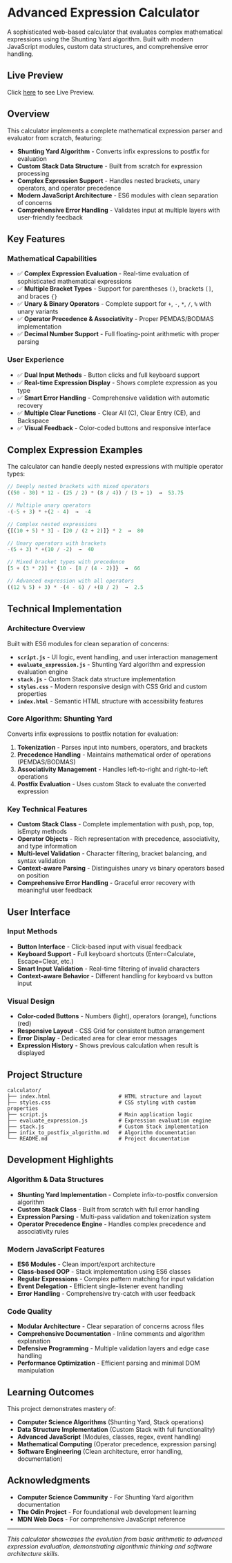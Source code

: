 # Advanced Expression Calculator

A sophisticated web-based calculator that evaluates complex mathematical expressions using the Shunting Yard algorithm. Built with modern JavaScript modules, custom data structures, and comprehensive error handling.

## Live Preview

Click [here](https://m-ahmad-usman.github.io/calculator/) to see Live Preview.

## Overview

This calculator implements a complete mathematical expression parser and evaluator from scratch, featuring:

- **Shunting Yard Algorithm** - Converts infix expressions to postfix for evaluation
- **Custom Stack Data Structure** - Built from scratch for expression processing
- **Complex Expression Support** - Handles nested brackets, unary operators, and operator precedence
- **Modern JavaScript Architecture** - ES6 modules with clean separation of concerns
- **Comprehensive Error Handling** - Validates input at multiple layers with user-friendly feedback

## Key Features

### Mathematical Capabilities
- ✅ **Complex Expression Evaluation** - Real-time evaluation of sophisticated mathematical expressions
- ✅ **Multiple Bracket Types** - Support for parentheses `()`, brackets `[]`, and braces `{}`
- ✅ **Unary & Binary Operators** - Complete support for `+`, `-`, `*`, `/`, `%` with unary variants
- ✅ **Operator Precedence & Associativity** - Proper PEMDAS/BODMAS implementation
- ✅ **Decimal Number Support** - Full floating-point arithmetic with proper parsing

### User Experience
- ✅ **Dual Input Methods** - Button clicks and full keyboard support
- ✅ **Real-time Expression Display** - Shows complete expression as you type
- ✅ **Smart Error Handling** - Comprehensive validation with automatic recovery
- ✅ **Multiple Clear Functions** - Clear All (C), Clear Entry (CE), and Backspace
- ✅ **Visual Feedback** - Color-coded buttons and responsive interface

## Complex Expression Examples

The calculator can handle deeply nested expressions with multiple operator types:

```javascript
// Deeply nested brackets with mixed operators
((50 - 30) * 12 - (25 / 2) * (8 / 4)) / (3 + 1)  →  53.75

// Multiple unary operators
-(-5 + 3) * +(2 - 4)  →  -4

// Complex nested expressions
{[(10 + 5) * 3] - [20 / (2 + 2)]} * 2  →  80

// Unary operators with brackets
-(5 + 3) * +(10 / -2)  →  40

// Mixed bracket types with precedence
[5 + (3 * 2)] * {10 - [8 / (4 - 2)]}  →  66

// Advanced expression with all operators
((12 % 5) + 3) * -(4 - 6) / +(8 / 2)  →  2.5
```

## Technical Implementation

### Architecture Overview
Built with ES6 modules for clean separation of concerns:

- **`script.js`** - UI logic, event handling, and user interaction management
- **`evaluate_expression.js`** - Shunting Yard algorithm and expression evaluation engine  
- **`stack.js`** - Custom Stack data structure implementation
- **`styles.css`** - Modern responsive design with CSS Grid and custom properties
- **`index.html`** - Semantic HTML structure with accessibility features

### Core Algorithm: Shunting Yard
Converts infix expressions to postfix notation for evaluation:

1. **Tokenization** - Parses input into numbers, operators, and brackets
2. **Precedence Handling** - Maintains mathematical order of operations (PEMDAS/BODMAS)
3. **Associativity Management** - Handles left-to-right and right-to-left operations
4. **Postfix Evaluation** - Uses custom Stack to evaluate the converted expression

### Key Technical Features
- **Custom Stack Class** - Complete implementation with push, pop, top, isEmpty methods
- **Operator Objects** - Rich representation with precedence, associativity, and type information
- **Multi-level Validation** - Character filtering, bracket balancing, and syntax validation
- **Context-aware Parsing** - Distinguishes unary vs binary operators based on position
- **Comprehensive Error Handling** - Graceful error recovery with meaningful user feedback

## User Interface

### Input Methods
- **Button Interface** - Click-based input with visual feedback
- **Keyboard Support** - Full keyboard shortcuts (Enter=Calculate, Escape=Clear, etc.)
- **Smart Input Validation** - Real-time filtering of invalid characters
- **Context-aware Behavior** - Different handling for keyboard vs button input

### Visual Design
- **Color-coded Buttons** - Numbers (light), operators (orange), functions (red)
- **Responsive Layout** - CSS Grid for consistent button arrangement
- **Error Display** - Dedicated area for clear error messages
- **Expression History** - Shows previous calculation when result is displayed

## Project Structure

```
calculator/
├── index.html                      # HTML structure and layout
├── styles.css                      # CSS styling with custom properties  
├── script.js                       # Main application logic
├── evaluate_expression.js          # Expression evaluation engine
├── stack.js                        # Custom Stack implementation
├── infix_to_postfix_algorithm.md   # Algorithm documentation
└── README.md                       # Project documentation
```

## Development Highlights

### Algorithm & Data Structures
- **Shunting Yard Implementation** - Complete infix-to-postfix conversion algorithm
- **Custom Stack Class** - Built from scratch with full error handling
- **Expression Parsing** - Multi-pass validation and tokenization system
- **Operator Precedence Engine** - Handles complex precedence and associativity rules

### Modern JavaScript Features
- **ES6 Modules** - Clean import/export architecture
- **Class-based OOP** - Stack implementation using ES6 classes
- **Regular Expressions** - Complex pattern matching for input validation
- **Event Delegation** - Efficient single-listener event handling
- **Error Handling** - Comprehensive try-catch with user feedback

### Code Quality
- **Modular Architecture** - Clear separation of concerns across files
- **Comprehensive Documentation** - Inline comments and algorithm explanation
- **Defensive Programming** - Multiple validation layers and edge case handling
- **Performance Optimization** - Efficient parsing and minimal DOM manipulation

## Learning Outcomes

This project demonstrates mastery of:
- **Computer Science Algorithms** (Shunting Yard, Stack operations)
- **Data Structure Implementation** (Custom Stack with full functionality)
- **Advanced JavaScript** (Modules, classes, regex, event handling)
- **Mathematical Computing** (Operator precedence, expression parsing)
- **Software Engineering** (Clean architecture, error handling, documentation)

## Acknowledgments

- **Computer Science Community** - For Shunting Yard algorithm documentation
- **The Odin Project** - For foundational web development learning
- **MDN Web Docs** - For comprehensive JavaScript reference

---

*This calculator showcases the evolution from basic arithmetic to advanced expression evaluation, demonstrating algorithmic thinking and software architecture skills.*